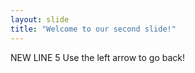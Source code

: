 ```yaml
---
layout: slide
title: "Welcome to our second slide!"
---
```

NEW LINE 5
Use the left arrow to go back!
